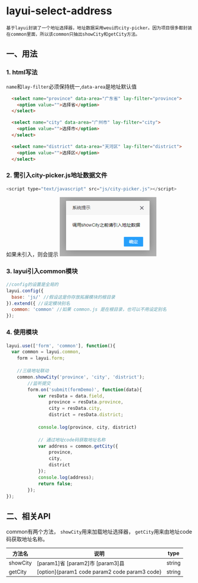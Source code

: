# layui-select-address
	基于layui封装了一个地址选择器，地址数据采用weui的city-picker。因为项目很多都封装在common里面，所以该common只抽出showCity和getCity方法。
## 一、用法
### 1. html写法
  `name`和`lay-filter`必须保持统一,`data-area`是地址默认值
```html
  <select name="province" data-area="广东省" lay-filter="province">
    <option value="">选择省</option>
  </select> 
```
```html
  <select name="city" data-area="广州市" lay-filter="city">
    <option value="">选择市</option>
  </select> 
```
```html
  <select name="district" data-area="天河区" lay-filter="district">
    <option value="">选择区</option>
  </select> 
```
### 2. 需引入city-picker.js地址数据文件
```javascript
<script type="text/javascript" src="js/city-picker.js"></script>
```
如果未引入，则会提示
![图片](./src/img/img01.png "未引入地址数据")
### 3. layui引入common模块
```javascript
//config的设置是全局的
layui.config({
  base: 'js/' //假设这是你存放拓展模块的根目录
}).extend({ //设定模块别名
  common: 'common' //如果 common.js 是在根目录，也可以不用设定别名
});
```
### 4. 使用模块
```javascript
layui.use(['form', 'common'], function(){
  var common = layui.common,
    form = layui.form;

    //三级地址联动
    common.showCity('province', 'city', 'district');
		//监听提交
		form.on('submit(formDemo)', function(data){
			var resData = data.field,
				province = resData.province,
				city = resData.city,
				district = resData.district;

			console.log(province, city, district)

			// 通过地址code码获取地址名称
			var address = common.getCity({
				province, 
				city,
				district
			});
			console.log(address);
			return false;
		});
});
```
## 二、相关API
  common有两个方法， 
  `showCity`用来加载地址选择器，
  `getCity`用来由地址code码获取地址名称。

| 方法名 | 说明 | type |
| ------------- | ------------- | ------------- |
| showCity | [param1]省 [param2]市 [param3]县 | string |
| getCity | [option]{param1 code param2 code param3 code} | string |
